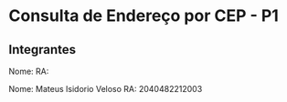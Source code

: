 # Consulta de Endereço por CEP - P1

## Integrantes

Nome:
RA:

Nome: Mateus Isidorio Veloso
RA: 2040482212003